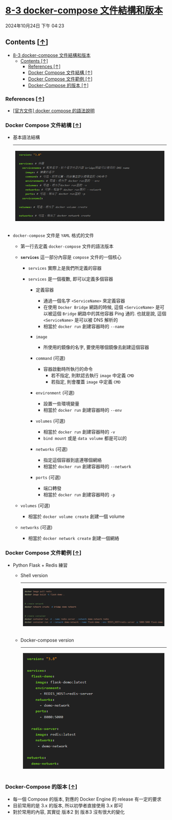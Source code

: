 <!-- This md file is originally converted from onenote -->

# [8-3 docker-compose 文件結構和版本](https://dockertips.readthedocs.io/en/latest/docker-compose/compose-file.html)

2024年10月24日
下午 04:23

## Contents [[↑](#8-3-docker-compose-文件結構和版本)]

- [8-3 docker-compose 文件結構和版本](#8-3-docker-compose-文件結構和版本)
  - [Contents \[↑\]](#contents-)
    - [References \[↑\]](#references-)
    - [Docker Compose 文件結構 \[↑\]](#docker-compose-文件結構-)
    - [Docker Compose 文件範例 \[↑\]](#docker-compose-文件範例-)
    - [Docker-Compose 的版本 \[↑\]](#docker-compose-的版本-)

### References [[↑](#8-3-docker-compose-文件結構和版本)]

- [[官方文件] docker compose 的語法說明](https://docs.docker.com/reference/compose-file/)

### Docker Compose 文件結構 [[↑](#8-3-docker-compose-文件結構和版本)]

- 基本語法結構
  <table>
    <colgroup>
      <col style="width: 100%" />
    </colgroup>
    <thead>
      <tr class="header">
        <th>
          <p><img src="assets/002_8-3_docker-compose_文件結構和版本_000.png" /></p>
        </th>
      </tr>
    </thead>
    <tbody>
    </tbody>
  </table>

- `docker-compose` 文件是 `YAML` 格式的文件
  - 第一行去定義 `docker-compose` 文件的語法版本

  - **`services`** 這一部分內容是 `compose` 文件的一個核心
    - `services` 實際上是我們所定義的容器
    - `services` 是一個複數, 即可以定義多個容器

      - 定義容器
        - 通過一個名字 `<ServiceName>` 來定義容器
        - 在使用 `Docker Bridge` 網路的時候, 這個 `<ServiceName>` 是可以被這個 `Bridge` 網路中的其他容器 Ping 通的. 也就是說, 這個 `<ServiceName>` 是可以被 DNS 解析的
        - 相當於 `docker run` 創建容器時的 `--name`

      - `image`
        - 所使用的鏡像的名字, 要使用哪個鏡像去創建這個容器

      - `command` (可選)
        - 容器啟動時所執行的命令
          - 若不指定, 則默認去執行 `image` 中定義 `CMD`
          - 若指定, 則會覆蓋 `image` 中定義 `CMD`

      - `environment` (可選)
        - 設置一些環境變量
        - 相當於 `docker run` 創建容器時的 `--env`

      - `volumes` (可選)
        - 相當於 `docker run` 創建容器時的 `-v`
        - `bind mount` 或是 `data volume` 都是可以的

      - `networks` (可選)
        - 指定這個容器到底連哪個網絡
        - 相當於 `docker run` 創建容器時的 `--network`

      - `ports` (可選)
        - 端口轉發
        - 相當於 `docker run` 創建容器時的 `-p`

  - `volumes` (可選)
    - 相當於 `docker volume create` 創建一個 volume

  - `networks` (可選)
    - 相當於 `docker network create` 創建一個網絡

### Docker Compose 文件範例 [[↑](#8-3-docker-compose-文件結構和版本)]

- Python Flask + Redis 練習
  - Shell version
    <table>
      <colgroup>
        <col style="width: 100%" />
      </colgroup>
      <thead>
        <tr class="header">
          <th>
            <p><img src="assets/002_8-3_docker-compose_文件結構和版本_001.png" /></p>
          </th>
        </tr>
      </thead>
      <tbody>
      </tbody>
    </table>

  - Docker-compose version
    <table>
      <colgroup>
        <col style="width: 100%" />
      </colgroup>
      <thead>
        <tr class="header">
          <th>
            <p><img src="assets/002_8-3_docker-compose_文件結構和版本_002.png" /></p>
          </th>
        </tr>
      </thead>
      <tbody>
      </tbody>
    </table>

### Docker-Compose 的版本 [[↑](#8-3-docker-compose-文件結構和版本)]

- 每一個 Compose 的版本, 對應的 Docker Engine 的 release 有一定的要求
- 目前常用的是 3.x 的版本, 所以初學者直接使用 3.x 即可
- 對於常用的內容, 其實從 版本2 到 版本3 沒有很大的變化
